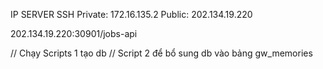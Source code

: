 IP SERVER
SSH Private: 172.16.135.2
Public: 202.134.19.220

202.134.19.220:30901/jobs-api

// Chạy Scripts 1 tạo db
// Script 2 để bổ sung db vào bảng gw_memories
